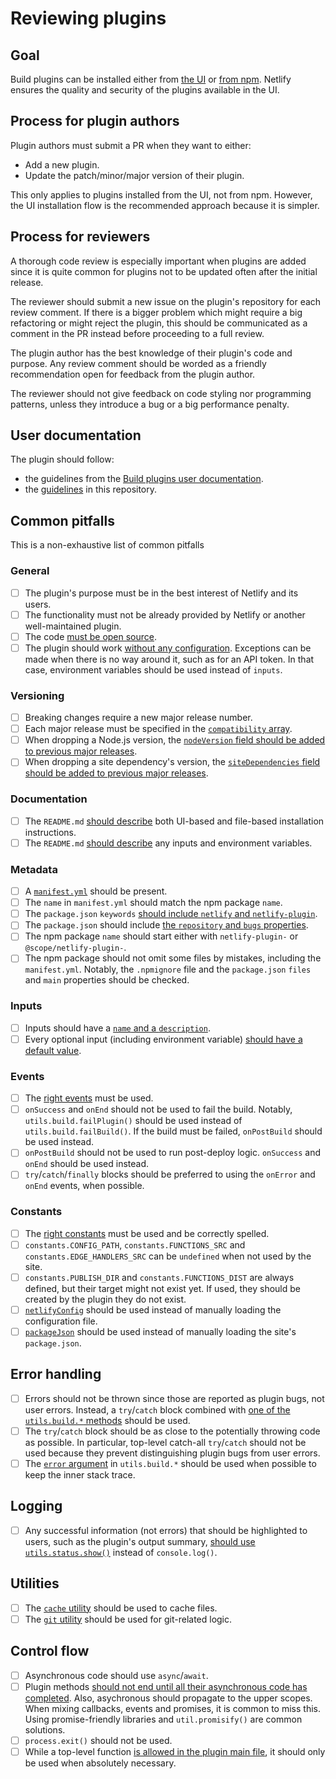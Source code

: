 # Reviewing plugins

## Goal

Build plugins can be installed either from [the UI](https://docs.netlify.com/configure-builds/build-plugins/#ui-installation) or [from npm](https://docs.netlify.com/configure-builds/build-plugins/#file-based-installation). Netlify ensures the quality and security of the plugins available in the UI.

## Process for plugin authors

Plugin authors must submit a PR when they want to either:

- Add a new plugin.
- Update the patch/minor/major version of their plugin.

This only applies to plugins installed from the UI, not from npm. However, the UI installation flow is the recommended approach because it is simpler.

## Process for reviewers

A thorough code review is especially important when plugins are added since it is quite common for plugins not to be updated often after the initial release.

The reviewer should submit a new issue on the plugin's repository for each review comment. If there is a bigger problem which might require a big refactoring or might reject the plugin, this should be communicated as a comment in the PR instead before proceeding to a full review.

The plugin author has the best knowledge of their plugin's code and purpose.
Any review comment should be worded as a friendly recommendation open for feedback from the plugin author.

The reviewer should not give feedback on code styling nor programming patterns, unless they introduce a bug or a big performance penalty.

## User documentation

The plugin should follow:

- the guidelines from the [Build plugins user documentation](https://docs.netlify.com/configure-builds/build-plugins).
- the [guidelines](guidelines.md) in this repository.

## Common pitfalls

This is a non-exhaustive list of common pitfalls

### General

- [ ] The plugin's purpose must be in the best interest of Netlify and its users.
- [ ] The functionality must not be already provided by Netlify or another well-maintained plugin.
- [ ] The code [must be open source](guidelines.md#keep-it-open).
- [ ] The plugin should work [without any configuration](guidelines.md#provide-a-zero-config-default). Exceptions can be made when there is no way around it, such as for an API token. In that case, environment variables should be used instead of `inputs`.

### Versioning

- [ ] Breaking changes require a new major release number.
- [ ] Each major release must be specified in the [`compatibility` array](CONTRIBUTING.md#major-releases).
- [ ] When dropping a Node.js version, the [`nodeVersion` field should be added to previous major releases](CONTRIBUTING.md#major-releases).
- [ ] When dropping a site dependency's version, the [`siteDependencies` field should be added to previous major releases](CONTRIBUTING.md#major-releases).

### Documentation

- [ ] The `README.md` [should describe](guidelines.md#provide-a-readme) both UI-based and file-based installation instructions.
- [ ] The `README.md` [should describe](guidelines.md#provide-a-readme) any inputs and environment variables.

### Metadata

- [ ] A [`manifest.yml`](https://docs.netlify.com/configure-builds/build-plugins/create-plugins/#anatomy-of-a-plugin) should be present.
- [ ] The `name` in `manifest.yml` should match the npm package `name`.
- [ ] The `package.json` `keywords` [should include `netlify` and `netlify-plugin`](https://docs.netlify.com/configure-builds/build-plugins/share-plugins/#publish-to-npm).
- [ ] The `package.json` should include [the `repository` and `bugs` properties](https://docs.netlify.com/configure-builds/build-plugins/share-plugins/#publish-to-npm).
- [ ] The npm package `name` should start either with `netlify-plugin-` or `@scope/netlify-plugin-`.
- [ ] The npm package should not omit some files by mistakes, including the `manifest.yml`. Notably, the `.npmignore` file and the `package.json` `files` and `main` properties should be checked.

### Inputs

- [ ] Inputs should have a [`name` and a `description`](https://docs.netlify.com/configure-builds/build-plugins/create-plugins/#inputs).
- [ ] Every optional input (including environment variable) [should have a default value](guidelines.md#provide-a-zero-config-default).

### Events

- [ ] The [right events](https://docs.netlify.com/configure-builds/build-plugins/create-plugins/#plug-in-to-build-events) must be used.
- [ ] `onSuccess` and `onEnd` should not be used to fail the build. Notably, `utils.build.failPlugin()` should be used instead of `utils.build.failBuild()`. If the build must be failed, `onPostBuild` should be used instead.
- [ ] `onPostBuild` should not be used to run post-deploy logic. `onSuccess` and `onEnd` should be used instead.
- [ ] `try`/`catch`/`finally` blocks should be preferred to using the `onError` and `onEnd` events, when possible.

### Constants

- [ ] The [right constants](https://docs.netlify.com/configure-builds/build-plugins/create-plugins/#constants) must be used and be correctly spelled.
- [ ] `constants.CONFIG_PATH`, `constants.FUNCTIONS_SRC` and `constants.EDGE_HANDLERS_SRC` can be `undefined` when not used by the site.
- [ ] `constants.PUBLISH_DIR` and `constants.FUNCTIONS_DIST` are always defined, but their target might not exist yet. If used, they should be created by the plugin they do not exist.
- [ ] [`netlifyConfig`](https://docs.netlify.com/configure-builds/build-plugins/create-plugins/#netlifyconfig) should be used instead of manually loading the configuration file.
- [ ] [`packageJson`](https://docs.netlify.com/configure-builds/build-plugins/create-plugins/#packagejson) should be used instead of manually loading the site's `package.json`.

## Error handling

- [ ] Errors should not be thrown since those are reported as plugin bugs, not user errors. Instead, a `try`/`catch` block combined with [one of the `utils.build.*` methods](https://docs.netlify.com/configure-builds/build-plugins/create-plugins/#error-reporting) should be used.
- [ ] The `try`/`catch` block should be as close to the potentially throwing code as possible. In particular, top-level catch-all `try`/`catch` should not be used because they prevent distinguishing plugin bugs from user errors.
- [ ] The [`error` argument](https://docs.netlify.com/configure-builds/build-plugins/create-plugins/#error-reporting) in `utils.build.*` should be used when possible to keep the inner stack trace.

## Logging

- [ ] Any successful information (not errors) that should be highlighted to users, such as the plugin's output summary, [should use `utils.status.show()`](https://docs.netlify.com/configure-builds/build-plugins/create-plugins/#logging) instead of `console.log()`.

## Utilities

- [ ] The [`cache` utility](https://github.com/netlify/build/blob/main/packages/cache-utils/README.md) should be used to cache files.
- [ ] The [`git` utility](https://github.com/netlify/build/blob/main/packages/git-utils/README.md) should be used for git-related logic.

## Control flow

- [ ] Asynchronous code should use `async`/`await`.
- [ ] Plugin methods [should not end until all their asynchronous code has completed](https://docs.netlify.com/configure-builds/build-plugins/create-plugins/#asynchronous-code). Also, asychronous should propagate to the upper scopes. When mixing callbacks, events and promises, it is common to miss this. Using promise-friendly libraries and `util.promisify()` are common solutions.
- [ ] `process.exit()` should not be used.
- [ ] While a top-level function [is allowed in the plugin main file](https://docs.netlify.com/configure-builds/build-plugins/create-plugins/#dynamic-events), it should only be used when absolutely necessary.
